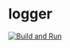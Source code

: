 # logger

[![Build and Run](https://github.com/shalex88/logger/actions/workflows/build.yaml/badge.svg)](https://github.com/shalex88/logger/actions/workflows/build.yaml)
